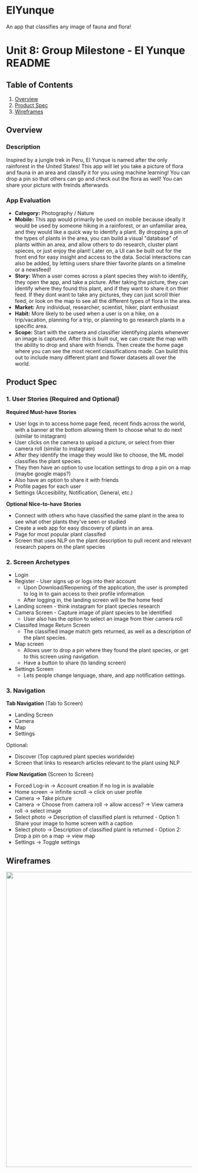 # ElYunque
An app that classifies any image of fauna and flora! 

Unit 8: Group Milestone - El Yunque README 
===

## Table of Contents
1. [Overview](#Overview)
1. [Product Spec](#Product-Spec)
1. [Wireframes](#Wireframes)

## Overview
### Description
Inspired by a jungle trek in Peru, El Yunque is named after the only rainforest in the United States! This app will let you take a picture of flora and fauna in an area and classify it for you using machine learning! You can drop a pin so that others can go and check out the flora as well! You can share your picture with freinds afterwards. 


### App Evaluation
- **Category:** Photography / Nature 
- **Mobile:** This app would primarily be used on mobile because ideally it would be used by someone hiking in a rainforest, or an unfamiliar area, and they would like a quick way to identify a plant. By dropping a pin of the types of plants in the area, you can build a visual "database" of plants within an area, and allow others to do research, cluster plant spieces, or just enjoy the plant! Later on, a UI can be built out for the front end for easy insight and access to the data. Social interactions can also be added, by letting users share thier favorite plants on a timeline or a newsfeed!
- **Story:** When a user comes across a plant species they wish to identify, they open the app, and take a picture. After taking the picture, they can identify where they found this plant, and if they want to share it on thier feed. If they dont want to take any pictures, they can just scroll thier feed, or look on the map to see all the different types of flora in the area. 
- **Market:** Any individual, researcher, scientist, hiker, plant enthusiast 
- **Habit:** More likely to be used when a user is on a hike, on a trip/vacation, planning for a trip, or planning to go research plants in a specific area. 
- **Scope:** Start with the camera and classifier identifying plants whenever an image is captured. After this is built out, we can create the map with the ability to drop and share with friends. Then create the home page where you can see the most recent classifications made. Can build this out to include many different plant and flower datasets all over the world. 


## Product Spec
### 1. User Stories (Required and Optional)

**Required Must-have Stories**

* User logs in to access home page feed, recent finds across the world, with a banner at the bottom allowing them to choose what to do next (similar to instagram)
* User clicks on the camera to upload a picture, or select from thier camera roll (similar to instagram)
* After they identify the image they would like to choose, the ML model classifies the plant species. 
* They then have an option to use location settings to drop a pin on a map (maybe google maps?) 
* Also have an option to share it with friends
* Profile pages for each user
* Settings (Accesibility, Notification, General, etc.)

**Optional Nice-to-have Stories**

* Connect with others who have classified the same plant in the area to see what other plants they've seen or studied 
* Create a web app for easy discovery of plants in an area. 
* Page for most popular plant classifed 
* Screen that uses NLP on the plant description to pull recent and relevant research papers on the plant species 


### 2. Screen Archetypes

* Login 
* Register - User signs up or logs into their account
   * Upon Download/Reopening of the application, the user is prompted to log in to gain access to their profile information 
   * After logging in, the landing screen will be the home feed 
* Landing screen - think instagram for plant species research 
* Camera Screen - Capture image of plant species to be identified 
   * User also has the option to select an image from thier camera roll
* Classifed Image Return Screen
   * The classified image match gets returned, as well as a description of the plant species. 
* Map screen
   * Allows user to drop a pin where they found the plant species, or get to this screen using navigation. 
   * Have a button to share (to landing screen)
* Settings Screen
   * Lets people change language, share, and app notification settings.

### 3. Navigation

**Tab Navigation** (Tab to Screen)

* Landing Screen 
* Camera 
* Map
* Settings

Optional:
* Discover (Top captured plant species worldwide) 
* Screen that links to research articles relevant to the plant using NLP 

**Flow Navigation** (Screen to Screen)
* Forced Log-in -> Account creation if no log in is available
* Home screen -> infinite scroll -> click on user profile 
* Camera -> Take picture
* Camera -> Choose from camera roll -> allow access? -> View camera roll -> select image 
* Select photo -> Description of classified plant is returned - Option 1: Share your image to home screen with a caption
* Select photo -> Description of classified plant is returned - Option 2: Drop a pin on a map -> view map 
* Settings -> Toggle settings

## Wireframes
<img src="![](https://i.imgur.com/01PpAxd.jpg)" width=800><br>
